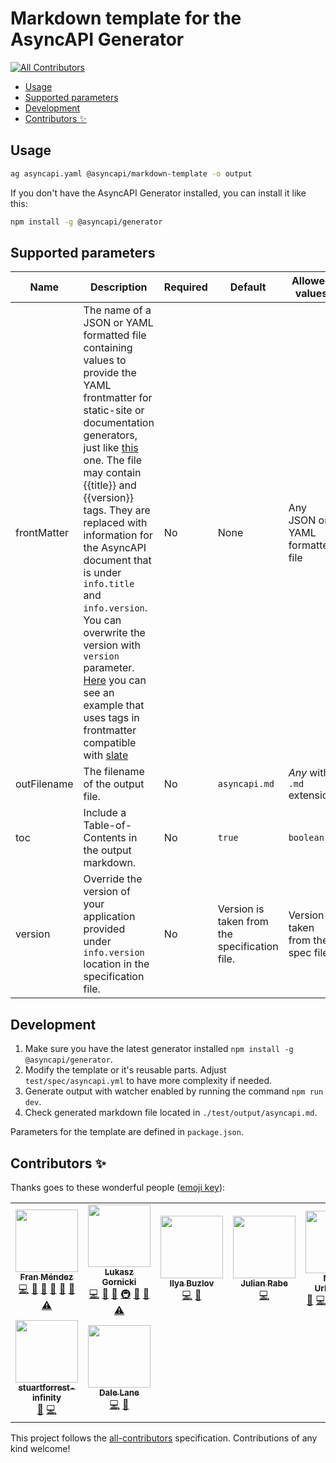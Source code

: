 # Markdown template for the AsyncAPI Generator

<!-- ALL-CONTRIBUTORS-BADGE:START - Do not remove or modify this section -->
[![All Contributors](https://img.shields.io/badge/all_contributors-9-orange.svg?style=flat-square)](#contributors-)
<!-- ALL-CONTRIBUTORS-BADGE:END -->

<!-- toc is generated with GitHub Actions do not remove toc markers -->

<!-- toc -->

- [Usage](#usage)
- [Supported parameters](#supported-parameters)
- [Development](#development)
- [Contributors ✨](#contributors-%E2%9C%A8)

<!-- tocstop -->

## Usage

```bash
ag asyncapi.yaml @asyncapi/markdown-template -o output
```

If you don't have the AsyncAPI Generator installed, you can install it like this:

```bash
npm install -g @asyncapi/generator
```

## Supported parameters

|Name|Description|Required|Default|Allowed values|Example|
|---|---|---|---|---|---|
|frontMatter|The name of a JSON or YAML formatted file containing values to provide the YAML frontmatter for static-site or documentation generators, just like [this](test/spec/ssg.yaml) one. The file may contain {{title}} and {{version}} tags. They are replaced with information for the AsyncAPI document that is under `info.title` and `info.version`. You can overwrite the version with `version` parameter. [Here](test/spec/slate.yaml) you can see an example that uses tags in frontmatter compatible with [slate](https://github.com/Slatedocs/Slate) |No|None|Any JSON or YAML formatted file|`slate.yaml`|
|outFilename|The filename of the output file.|No|`asyncapi.md`|*Any* with `.md` extension|`index.md`|
|toc|Include a Table-of-Contents in the output markdown.|No|`true`|`boolean`|`false`|
|version|Override the version of your application provided under `info.version` location in the specification file.|No|Version is taken from the specification file.|Version is taken from the spec file. |`1.0.0`|


## Development

1. Make sure you have the latest generator installed `npm install -g @asyncapi/generator`.
2. Modify the template or it's reusable parts. Adjust `test/spec/asyncapi.yml` to have more complexity if needed.
3. Generate output with watcher enabled by running the command `npm run dev`.
4. Check generated markdown file located in `./test/output/asyncapi.md`.

Parameters for the template are defined in `package.json`.

## Contributors ✨

Thanks goes to these wonderful people ([emoji key](https://allcontributors.org/docs/en/emoji-key)):

<!-- ALL-CONTRIBUTORS-LIST:START - Do not remove or modify this section -->
<!-- prettier-ignore-start -->
<!-- markdownlint-disable -->
<table>
  <tr>
    <td align="center"><a href="http://www.fmvilas.com"><img src="https://avatars3.githubusercontent.com/u/242119?v=4?s=100" width="100px;" alt=""/><br /><sub><b>Fran Méndez</b></sub></a><br /><a href="https://github.com/asyncapi/markdown-template/commits?author=fmvilas" title="Code">💻</a> <a href="https://github.com/asyncapi/markdown-template/commits?author=fmvilas" title="Documentation">📖</a> <a href="https://github.com/asyncapi/markdown-template/pulls?q=is%3Apr+reviewed-by%3Afmvilas" title="Reviewed Pull Requests">👀</a> <a href="#ideas-fmvilas" title="Ideas, Planning, & Feedback">🤔</a> <a href="#maintenance-fmvilas" title="Maintenance">🚧</a> <a href="https://github.com/asyncapi/markdown-template/issues?q=author%3Afmvilas" title="Bug reports">🐛</a> <a href="https://github.com/asyncapi/markdown-template/commits?author=fmvilas" title="Tests">⚠️</a></td>
    <td align="center"><a href="https://resume.github.io/?derberg"><img src="https://avatars1.githubusercontent.com/u/6995927?v=4?s=100" width="100px;" alt=""/><br /><sub><b>Lukasz Gornicki</b></sub></a><br /><a href="https://github.com/asyncapi/markdown-template/commits?author=derberg" title="Code">💻</a> <a href="https://github.com/asyncapi/markdown-template/commits?author=derberg" title="Documentation">📖</a> <a href="https://github.com/asyncapi/markdown-template/pulls?q=is%3Apr+reviewed-by%3Aderberg" title="Reviewed Pull Requests">👀</a> <a href="#infra-derberg" title="Infrastructure (Hosting, Build-Tools, etc)">🚇</a> <a href="#maintenance-derberg" title="Maintenance">🚧</a> <a href="https://github.com/asyncapi/markdown-template/issues?q=author%3Aderberg" title="Bug reports">🐛</a> <a href="https://github.com/asyncapi/markdown-template/commits?author=derberg" title="Tests">⚠️</a></td>
    <td align="center"><a href="https://github.com/ximyro"><img src="https://avatars0.githubusercontent.com/u/1026811?v=4?s=100" width="100px;" alt=""/><br /><sub><b>Ilya Buzlov</b></sub></a><br /><a href="https://github.com/asyncapi/markdown-template/commits?author=ximyro" title="Code">💻</a> <a href="https://github.com/asyncapi/markdown-template/issues?q=author%3Aximyro" title="Bug reports">🐛</a></td>
    <td align="center"><a href="https://deltaeight.de"><img src="https://avatars1.githubusercontent.com/u/19175262?v=4?s=100" width="100px;" alt=""/><br /><sub><b>Julian Rabe</b></sub></a><br /><a href="https://github.com/asyncapi/markdown-template/commits?author=schw4rzlicht" title="Code">💻</a></td>
    <td align="center"><a href="https://github.com/magicmatatjahu"><img src="https://avatars2.githubusercontent.com/u/20404945?v=4?s=100" width="100px;" alt=""/><br /><sub><b>Maciej Urbańczyk</b></sub></a><br /><a href="https://github.com/asyncapi/markdown-template/commits?author=magicmatatjahu" title="Documentation">📖</a> <a href="https://github.com/asyncapi/markdown-template/commits?author=magicmatatjahu" title="Code">💻</a> <a href="#maintenance-magicmatatjahu" title="Maintenance">🚧</a> <a href="https://github.com/asyncapi/markdown-template/issues?q=author%3Amagicmatatjahu" title="Bug reports">🐛</a> <a href="https://github.com/asyncapi/markdown-template/pulls?q=is%3Apr+reviewed-by%3Amagicmatatjahu" title="Reviewed Pull Requests">👀</a> <a href="https://github.com/asyncapi/markdown-template/commits?author=magicmatatjahu" title="Tests">⚠️</a></td>
    <td align="center"><a href="http://blog.ineat-conseil.fr/"><img src="https://avatars.githubusercontent.com/u/5501911?v=4?s=100" width="100px;" alt=""/><br /><sub><b>Ludovic Dussart</b></sub></a><br /><a href="https://github.com/asyncapi/markdown-template/commits?author=M3lkior" title="Code">💻</a></td>
    <td align="center"><a href="http://mermade.github.io"><img src="https://avatars.githubusercontent.com/u/21603?v=4?s=100" width="100px;" alt=""/><br /><sub><b>Mike Ralphson</b></sub></a><br /><a href="https://github.com/asyncapi/markdown-template/commits?author=MikeRalphson" title="Code">💻</a></td>
  </tr>
  <tr>
    <td align="center"><a href="https://github.com/stuartforrest-infinity"><img src="https://avatars.githubusercontent.com/u/49638642?v=4?s=100" width="100px;" alt=""/><br /><sub><b>stuartforrest-infinity</b></sub></a><br /><a href="https://github.com/asyncapi/markdown-template/issues?q=author%3Astuartforrest-infinity" title="Bug reports">🐛</a> <a href="https://github.com/asyncapi/markdown-template/commits?author=stuartforrest-infinity" title="Code">💻</a></td>
    <td align="center"><a href="http://dalelane.co.uk/"><img src="https://avatars.githubusercontent.com/u/1444788?v=4?s=100" width="100px;" alt=""/><br /><sub><b>Dale Lane</b></sub></a><br /><a href="https://github.com/asyncapi/markdown-template/commits?author=dalelane" title="Code">💻</a> <a href="#ideas-dalelane" title="Ideas, Planning, & Feedback">🤔</a></td>
  </tr>
</table>

<!-- markdownlint-restore -->
<!-- prettier-ignore-end -->

<!-- ALL-CONTRIBUTORS-LIST:END -->

This project follows the [all-contributors](https://github.com/all-contributors/all-contributors) specification. Contributions of any kind welcome!

